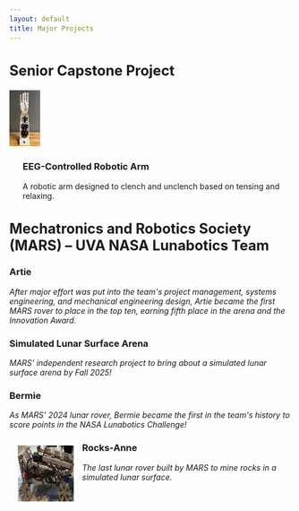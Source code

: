 ```yaml
---
layout: default
title: Major Projects
---
```

<html>
<head>
<style>
h2 {
  font-size: 25px;
}

h3 {
  font-size: 20px;
}

p {
  display: inline-block;
  font-size: 15px;
}

div {
  display: inline-block;
  <!---float: right;-->
}

img {
  display: inline-block;
}

</style>
</head>
<body>
<h2>Senior Capstone Project</h2>
<img src="Major Projects/capstone_bionic_arm_thumbnail.png">


<ul class="div" style="list-style-type:none">
  <li><h3>EEG-Controlled Robotic Arm</h3></li>
  <li><p>A robotic arm designed to clench and unclench based on tensing and relaxing.</p></li>
</ul>

    
</body>
</html>

<!---## Senior Capstone Project
<html>
  <head>
  <style>
    div {
      display: flex;
      justify-content: left;
      align-items: left;
    }
  </style>
  </head>
  <div>
    <img src="Major Projects/capstone_bionic_arm_thumbnail.png" style="padding:15px;">
  </div>
</html>-->

<!---<html>
  <img src="Major Projects/capstone_bionic_arm_thumbnail.png" style="padding:15px;">
</html>-->

<!---![Capstone Bionic Arm](./Major Projects/capstone_bionic_arm_thumbnail.png)-->

<!---### EEG-Controlled Robotic Arm
_A robotic arm designed to clench and unclench based on tensing and relaxing._

<br>
<br>-->

## Mechatronics and Robotics Society (MARS) – UVA NASA Lunabotics Team

### Artie
_After major effort was put into the team's project management, systems engineering, and mechanical engineering design, Artie became the first MARS rover to place in the top ten, earning fifth place in the arena and the Innovation Award._

### Simulated Lunar Surface Arena
_MARS' independent research project to bring about a simulated lunar surface arena by Fall 2025!_

### Bermie
_As MARS' 2024 lunar rover, Bermie became the first in the team's history to score points in the NASA Lunabotics Challenge!_


<html>
  <img align="left" src="Major Projects/rocksanne_photo_thumbnail.png" style="padding:15px;">
</html>

### Rocks-Anne
_The last lunar rover built by MARS to mine rocks in a simulated lunar surface._ 
